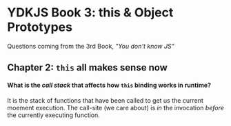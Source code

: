 # YDKJS Book 3: this & Object Prototypes
Questions coming from the 3rd Book, *"You don't know JS"*

## Chapter 2: `this` all makes sense now

#### What is the *call stack* that affects how `this` binding works in runtime?
It is the stack of functions that have been called to get us the current moement execution. The call-site (we care about) is *in* the invocation *before* the currently executing function.




